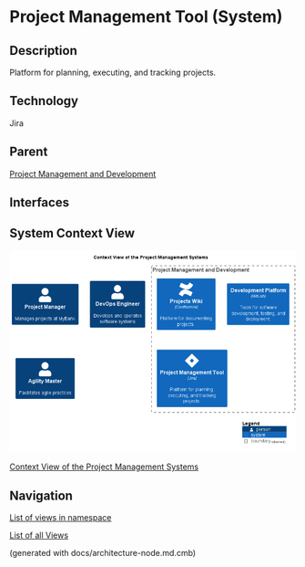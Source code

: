# Project Management Tool (System)
## Description
Platform for planning, executing, and tracking projects.

## Technology
Jira

## Parent
[Project Management and Development](../../mybank/project-management/context-boundary.md)

## Interfaces

## System Context View
![Context View of the Project Management Systems](../../mybank/project-management/context-view.png)

[Context View of the Project Management Systems](../../mybank/project-management/context-view.md)


## Navigation
[List of views in namespace](./views-in-namespace.md)

[List of all Views](../../views.md)

(generated with docs/architecture-node.md.cmb)
